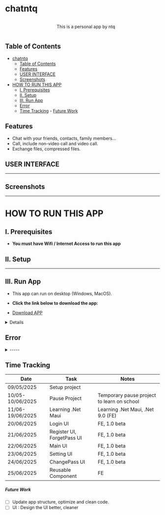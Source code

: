 # chatntq
<div style="display: flex;">
  <div style="flex: 1;">
    <a href="https://www.facebook.com/quang.nguyenthe.710"></a>
  </div>
  
  <div style="flex: 2;">
    <p>This is a personal app by ntq
</p>
  </div>
</div>


## Table of Contents

- [chatntq](#chatntq)
  - [Table of Contents](#table-of-contents)
  - [Features](#features)
  - [USER INTERFACE](#user-interface)
  - [Screenshots](#screenshots)
- [HOW TO RUN THIS APP](#how-to-run-this-app)
  - [I. Prerequisites](#i-prerequisites)
  - [II. Setup](#ii-setup)
  - [III. Run App](#iii-run-app)
  - [Error](#error)
  - [Time Tracking](#time-tracking)
        - [Future Work](#future-work)

## Features

* Chat with your friends, contacts, family members...
* Call, include non-video call and video call.
* Exchange files, compressed files.

## USER INTERFACE

-----

## Screenshots

-----

# HOW TO RUN THIS APP 

## I. Prerequisites

- **You must have Wifi / Internet Access to run this app**

## II. Setup

-----

## III. Run App

- This app can run on desktop (Windows, MacOS).

- **Click the link below to download the app:**

- [Download APP](https://github.com/thequang-ntq/chatntq)

<details>

-----

</details>


## Error
<details>
   
<summary>-----</summary>

------

</details>


## Time Tracking

| Date              | Task                        | Notes                                               |
|-------------------|-----------------------------|-----------------------------------------------------|
| 09/05/2025        | Setup project               |                                                     |
| 10/05-10/06/2025  | Pause Project               | Temporary pause project to learn on school          |
| 11/06-19/06/2025  | Learning .Net Maui          | Learning .Net Maui, .Net 9.0 (FE)                   |
| 20/06/2025        | Login UI                    | FE, 1.0 beta                                        |
| 21/06/2025        | Register UI, ForgetPass UI  | FE, 1.0 beta                                        |
| 22/06/2025        | Main UI                     | FE, 1.0 beta                                        |
| 23/06/2025        | Setting UI                  | FE, 1.0 beta                                        |
| 24/06/2025        | ChangePass UI               | FE, 1.0 beta                                        |
| 25/06/2025        | Reusable Component          | FE                                                  |                                   
##### Future Work
- [ ] Update app structure, optimize and clean code.
- [ ] UI : Design the UI better, cleaner
